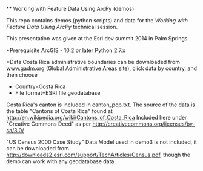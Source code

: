 
** Working with Feature Data Using ArcPy (demos)

This repo contains demos (python scripts) and data for the _Working with Feature Data Using ArcPy_ technical session.

This presentation was given at the Esri dev summit 2014 in Palm Springs.
 
*Prerequisite
ArcGIS - 10.2 or later 
Python 2.7.x

*Data
Costa Rica administrative boundaries can be downloaded from www.gadm.org (Global Administrative Areas site), click data by country, and then choose 
 - Country=Costa Rica
 - File format=ESRI file geodatabase

Costa Rica's canton is included in canton_pop.txt. The source of the data is the table "Cantons of Costa Rica" found at 
http://en.wikipedia.org/wiki/Cantons_of_Costa_Rica 
Included here under "Creative Commons Deed" as per http://creativecommons.org/licenses/by-sa/3.0/


"US Census 2000 Case Study" Data Model used in demo3 is not included, it can be downloaded from http://downloads2.esri.com/support/TechArticles/Census.pdf, though the demo can work with any geodatabase data.